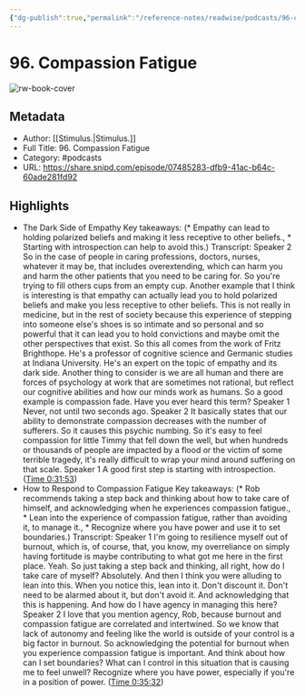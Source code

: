```yaml
---
{"dg-publish":true,"permalink":"/reference-notes/readwise/podcasts/96-compassion-fatigue/"}
---
```


# 96. Compassion Fatigue

![rw-book-cover](https://images.weserv.nl/?url=https%3A%2F%2Fssl-static.libsyn.com%2Fp%2Fassets%2F8%2Fb%2Fe%2F8%2F8be800e474d0a0cb%2FiTunes_cover.png&w=100&h=100)

## Metadata
- Author: [[Stimulus.\|Stimulus.]]
- Full Title: 96. Compassion Fatigue
- Category: #podcasts
- URL: https://share.snipd.com/episode/07485283-dfb9-41ac-b64c-60ade281fd92

## Highlights
- The Dark Side of Empathy
  Key takeaways:
  (* Empathy can lead to holding polarized beliefs and making it less receptive to other beliefs., * Starting with introspection can help to avoid this.)
  Transcript:
  Speaker 2
  So in the case of people in caring professions, doctors, nurses, whatever it may be, that includes overextending, which can harm you and harm the other patients that you need to be caring for. So you're trying to fill others cups from an empty cup. Another example that I think is interesting is that empathy can actually lead you to hold polarized beliefs and make you less receptive to other beliefs. This is not really in medicine, but in the rest of society because this experience of stepping into someone else's shoes is so intimate and so personal and so powerful that it can lead you to hold convictions and maybe omit the other perspectives that exist. So this all comes from the work of Fritz Brighthope. He's a professor of cognitive science and Germanic studies at Indiana University. He's an expert on the topic of empathy and its dark side. Another thing to consider is we are all human and there are forces of psychology at work that are sometimes not rational, but reflect our cognitive abilities and how our minds work as humans. So a good example is compassion fade. Have you ever heard this term?
  Speaker 1
  Never, not until two seconds ago.
  Speaker 2
  It basically states that our ability to demonstrate compassion decreases with the number of sufferers. So it causes this psychic numbing. So it's easy to feel compassion for little Timmy that fell down the well, but when hundreds or thousands of people are impacted by a flood or the victim of some terrible tragedy, it's really difficult to wrap your mind around suffering on that scale.
  Speaker 1
  A good first step is starting with introspection. ([Time 0:31:53](https://share.snipd.com/snip/218ea972-c768-4fab-988f-29fb391c1afd))
- How to Respond to Compassion Fatigue
  Key takeaways:
  (* Rob recommends taking a step back and thinking about how to take care of himself, and acknowledging when he experiences compassion fatigue., * Lean into the experience of compassion fatigue, rather than avoiding it, to manage it., * Recognize where you have power and use it to set boundaries.)
  Transcript:
  Speaker 1
  I'm going to resilience myself out of burnout, which is, of course, that, you know, my overreliance on simply having fortitude is maybe contributing to what got me here in the first place. Yeah. So just taking a step back and thinking, all right, how do I take care of myself? Absolutely. And then I think you were alluding to lean into this. When you notice this, lean into it. Don't discount it. Don't need to be alarmed about it, but don't avoid it. And acknowledging that this is happening. And how do I have agency in managing this here?
  Speaker 2
  I love that you mention agency, Rob, because burnout and compassion fatigue are correlated and intertwined. So we know that lack of autonomy and feeling like the world is outside of your control is a big factor in burnout. So acknowledging the potential for burnout when you experience compassion fatigue is important. And think about how can I set boundaries? What can I control in this situation that is causing me to feel unwell? Recognize where you have power, especially if you're in a position of power. ([Time 0:35:32](https://share.snipd.com/snip/7bdf5e71-d330-4397-b16b-dd5f19e2363f))
